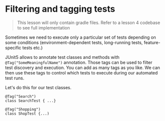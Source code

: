 # Filtering and tagging tests
> This lesson will only contain gradle files. Refer to a lesson 4 codebase to see full implementation

Sometimes we need to execute only a particular set of tests depending on some conditions (environment-dependent tests, long-running tests, feature-specific tests etc.) 

JUnit5 allows to annotate test classes and methods with `@Tag("SomeMeaningfulName")` annotation. Those tags can be used to filter test discovery and execution. You can add as many tags as you like. We can then use these tags to control which tests to execute during our automated test runs.

Let's do this for our test classes.
```aidl
@Tag("Search")
class SearchTest { ...}

@Tag("Shopping")
class ShopTest {...)
```
